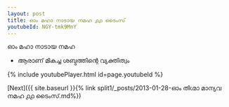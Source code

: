 ```yaml
---
layout: post
title: ഓം മഹാ നാടായ നമഹ ൧൧ ടൈംസ്
youtubeId: NGY-tmk9MnY
---
```

 
 
 ഓം മഹാ നാടായ നമഹ 
 
 -  ആരാണ് മികച്ച ശബ്ദത്തിന്റെ വ്യക്തിത്വം 
 
  
 
  
 
 
 
 
 
 


{% include youtubePlayer.html id=page.youtubeId %}
 
[Next]({{ site.baseurl }}{% link  split1/_posts/2013-01-28-ഓം തിഗ്മാ മാന്യവ നമഹ ൧൧ ടൈംസ്.md%})
 
